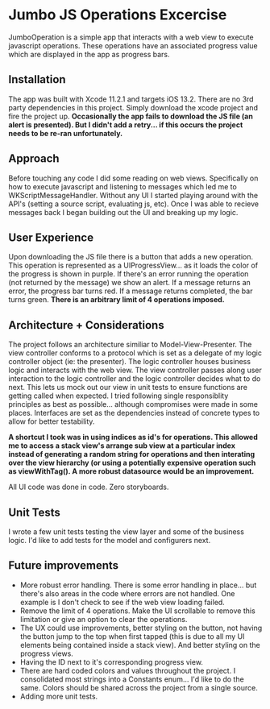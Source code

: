 # Jumbo JS Operations Excercise
JumboOperation is a simple app that interacts with a web view to execute javascript operations. These operations have an associated progress value which are displayed in the app as progress bars.

## Installation
The app was built with Xcode 11.2.1 and targets iOS 13.2.
There are no 3rd party dependencies in this project. Simply download the xcode project and fire the project up.
**Occasionally the app fails to download the JS file (an alert is presented). But I didn't add a retry... if this occurs the project needs to be re-ran unfortunately.**

## Approach
Before touching any code I did some reading on web views. Specifically on how to execute javascript and listening to messages which led me to WKScriptMessageHandler. Without any UI I started playing around with the API's (setting a source script, evaluating js, etc). Once I was able to recieve messages back I began building out the UI and breaking up my logic.

## User Experience
Upon downloading the JS file there is a button that adds a new operation. This operation is represented as a UIProgressView... as it loads the color of the progress is shown in purple. If there's an error running the operation (not returned by the message) we show an alert. If a message returns an error, the progress bar turns red. If a message returns completed, the bar turns green. 
**There is an arbitrary limit of 4 operations imposed.**

## Architecture + Considerations
The project follows an architecture similiar to Model-View-Presenter. The view controller conforms to a protocol which is set as a delegate of my logic controller object (ie: the presenter). The logic controller houses business logic and interacts with the web view. The view controller passes along user interaction to the logic controller and the logic controller decides what to do next. This lets us mock out our view in unit tests to ensure functions are getting called when expected. 
I tried following single responsiblity principles as best as possible... although compromises were made in some places. Interfaces are set as the dependencies instead of concrete types to allow for better testability.

**A shortcut I took was in using indices as id's for operations. This allowed me to access a stack view's arrange sub view at a particular index instead of generating a random string for operations and then interating over the view hierarchy (or using a potentially expensive operation such as viewWithTag(). A more robust datasource would be an improvement.**

All UI code was done in code. Zero storyboards.

## Unit Tests
I wrote a few unit tests testing the view layer and some of the business logic. I'd like to add tests for the model and configurers next.

## Future improvements 
- More robust error handling. There is some error handling in place... but there's also areas in the code where errors are not handled. One example is I don't check to see if the web view loading failed.
- Remove the limit of 4 operations. Make the UI scrollable to remove this limitation or give an option to clear the operations.
- The UX could use improvements, better styling on the button, not having the button jump to the top when first tapped (this is due to all my UI elements being contained inside a stack view). And better styling on the progress views.
- Having the ID next to it's corresponding progress view.
- There are hard coded colors and values throughout the project. I consolidated most strings into a Constants enum... I'd like to do the same. Colors should be shared across the project from a single source.
- Adding more unit tests.

